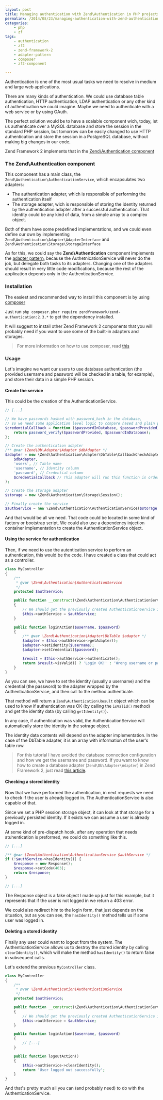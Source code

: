 ```yaml
---
layout: post
title: Managing authentication with Zend\Authentication in PHP projects
permalink: /2014/08/23/managing-authentication-with-zend-authentication-in-php-projects
categories:
    - php
    - zf
tags:
    - authentication
    - zf2
    - zend-framework-2
    - adapter-pattern
    - composer
    - zf2-component

---
```


Authentication is one of the most usual tasks we need to resolve in medium and large web applications.

There are many kinds of authentication. We could use database table authentication, HTTP authentication, LDAP authentication or any other kind of authentication we could imagine. Maybe we need to authenticate with a web service or by using OAuth.

The perfect solution would be to have a scalable component wich, today, let us authenticate over a MySQL database and store the session in the standard PHP session, but tomorrow can be easily changed to use HTTP authentication and store the session in a PostgreSQL database, without making big changes in our code.

Zend Framework 2 implements that in the [Zend\Authentication component](http://framework.zend.com/manual/2.3/en/modules/zend.authentication.intro.html)

### The Zend\Authentication component

This component has a main class, the `Zend\Authentication\AuthenticationService`, which encapsulates two adapters:

* The authentication adapter, which is responsible of performing the authentication itself
* The storage adapter, wich is responsible of storing the identity returned by the authentication adapter after a successful authentication. That identity could be any kind of data, from a simple array to a complex object.

Both of them have some predefined implementations, and we could even define our own by implementing `Zend\Authentication\Adapter\AdapterInterface` and `Zend\Authentication\Storage\StorageInterface`

As for this, we could say the **Zend\Authentication** component implements the [adapter pattern](https://en.wikipedia.org/wiki/Adapter_pattern), because the AuthetnicationService will never do the job, but delegate both tasks to its adapters. Changing one of the adapters should result in very little code modifications, because the rest of the application depends only in the AuthenticationService.

### Installation

The easiest and recommended way to install this component is by using [composer](https://getcomposer.org/)

Just run `php composer.phar require zendframework/zend-authentication:2.3.*` to get the dependency installed.

It will suggest to install other Zend Framework 2 components that you will probably need if you want to use some of the built-in adapters and storages.

<blockquote class="text-muted">For more information on how to use composer, read
    <a href="https://blog.alejandrocelaya.com/2014/07/19/dependency-management-and-autoloading-in-php-projects-with-composer/">this</a>
</blockquote>

### Usage

Let's imagine we want our users to use database authentication (the provided username and password will be checked in a table, for example), and store their data in a simple PHP session.

#### Create the service

This could be the creation of the AuthenticationService.

```php
// [...]

// We have passwords hashed with password_hash in the database,
// so we need some application level logic to compare hased and plain passwords
$credentialCallback = function ($passwordInDatabase, $passwordProvided) {
    return password_verify($passwordProvided, $passwordInDatabase);
};

// Create the authentication adapter
/** @var \Zend\Db\Adapter\Adapter $dbAdapter */
$adapter = new \Zend\Authentication\Adapter\DbTable\CallbackCheckAdapter(
    $dbAdapter,
    'users', // Table name
    'username', // Identity column
    'password', // Credential column
    $credentialCallback // This adapter will run this function in order to check the password
);

// Create the storage adapter
$storage = new \Zend\Authentication\Storage\Session();

// Finally create the service
$authService = new \Zend\Authentication\AuthenticationService($storage, $adapter);
```

And that would be all we need. That code could be located in some kind of factory or bootstrap script. We could also use a dependency injection container implementation to create the AuthenticationService object.

#### Using the service for authentication

Then, if we need to use the autentication service to perform an authentication, this would be the code. I have created a class that could act as a controller.

```php
class MyController
{
    /**
     * @var \Zend\Authentication\AuthenticationService
     */
    protected $authService;

    public function __construct(\Zend\Authentication\AuthenticationService $authService)
    {
        // We should get the previously created AuthenticationService injected
        $this->authService = $authService;
    }

    public function loginAction($username, $password)
    {
        /** @var \Zend\Authentication\Adapter\DbTable $adapter */
        $adapter = $this->authService->getAdapter();
        $adapter->setIdentity($username);
        $adapter->setCredential($password);

        $result = $this->authService->authenticate();
        return $result->isValid() ? 'Login OK!' : 'Wrong username or password';
    }
}
```

As you can see, we have to set the identity (usually a username) and the credential (the password) to the adapter wrapped by the AuthenticationService, and then call to the method authenticate.

That method will return a `Zend\Authentication\Result` object which can be used to know if authentication was OK (by calling the `isValid()` method) and get the identity data (by calling `getIdentity()`).

In any case, if authentication was valid, the AuthenticationService will automatically store the identity in the sotrage object.

The identity data contents will depend on the adapter implementation. In the case of the DbTable adapter, it is an array with information of the user's table row.

<blockquote>For this tutorial I have avoided the database connection configuration and how we get the username and password.
    If you want to know how to create a database adapter (<code>Zend\Db\Adapter\Adapter</code>) in Zend Framework 2, just read <a href="https://framework.zend.com/manual/2.3/en/modules/zend.db.adapter.html">this article</a>.
</blockquote>

#### Checking a stored identity

Now that we have performed the authentication, in next requests we need to check if the user is already logged in. The AuthenticationService is also capable of that.

Since we set a PHP session storage object, it can look at that storage for a previously persisted identity. If it exists we can assume a user is already logged in.

At some kind of pre-dispatch hook, after any operation that needs atuhentication is preformed, we could do something like this.

```php
// [...]

/** @var \Zend\Authentication\AuthenticationService $authService */
if (!$authService->hasIdentity()) {
    $response = new Response();
    $response->setCode(403);
    return $response;
}

// [...]
```

The Response object is a fake object I made up just for this example, but it represents that if the user is not logged in we return a 403 error.

We could also redirect him to the login form, that just depends on the situation, but as you can see, the `hasIdentity()` method tells us if some user was logged in.

#### Deleting a stored identity

Finally any user could want to logout from the system. The AuthenticationService allows us to destroy the stored identity by calling `clearIdentity()`, which will make the method `hasIdentity()` to return false in subsequent calls.

Let's extend the previous `MyController` class.

```php
class MyController
{
    /**
     * @var \Zend\Authentication\AuthenticationService
     */
    protected $authService;

    public function __construct(\Zend\Authentication\AuthenticationService $authService)
    {
        // We should get the previously created AuthenticationService injected
        $this->authService = $authService;
    }

    public function loginAction($username, $password)
    {
        // [...]
    }

    public function logoutAction()
    {
        $this->authService->clearIdentity();
        return 'User logged out successfully';
    }
}
```

And that's pretty much all you can (and probably need) to do with the AuthenticationService.
